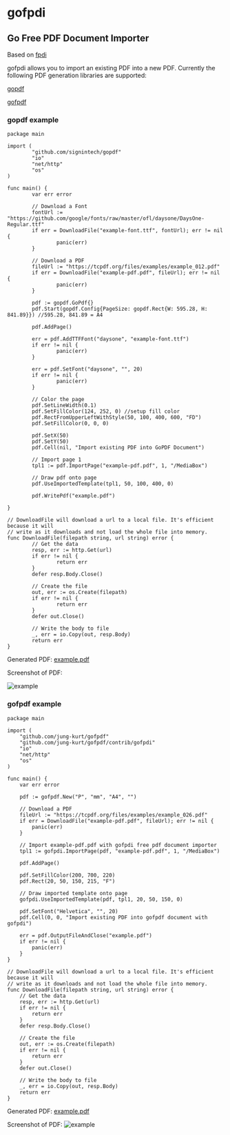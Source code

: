 # gofpdi

## Go Free PDF Document Importer

Based on [fpdi](https://github.com/Setasign/FPDI/tree/1.6.x-legacy)

gofpdi allows you to import an existing PDF into a new PDF.  Currently the following PDF generation libraries are supported:

[gopdf](https://github.com/signintech/gopdf)

[gofpdf](https://github.com/jung-kurt/gofpdf)



### gopdf example

```
package main

import (
        "github.com/signintech/gopdf"
        "io"
        "net/http"
        "os"
)

func main() {
        var err error

        // Download a Font
        fontUrl := "https://github.com/google/fonts/raw/master/ofl/daysone/DaysOne-Regular.ttf"
        if err = DownloadFile("example-font.ttf", fontUrl); err != nil {
                panic(err)
        }

        // Download a PDF
        fileUrl := "https://tcpdf.org/files/examples/example_012.pdf"
        if err = DownloadFile("example-pdf.pdf", fileUrl); err != nil {
                panic(err)
        }

        pdf := gopdf.GoPdf{}
        pdf.Start(gopdf.Config{PageSize: gopdf.Rect{W: 595.28, H: 841.89}}) //595.28, 841.89 = A4

        pdf.AddPage()

        err = pdf.AddTTFFont("daysone", "example-font.ttf")
        if err != nil {
                panic(err)
        }

        err = pdf.SetFont("daysone", "", 20)
        if err != nil {
                panic(err)
        }

        // Color the page
        pdf.SetLineWidth(0.1)
        pdf.SetFillColor(124, 252, 0) //setup fill color
        pdf.RectFromUpperLeftWithStyle(50, 100, 400, 600, "FD")
        pdf.SetFillColor(0, 0, 0)

        pdf.SetX(50)
        pdf.SetY(50)
        pdf.Cell(nil, "Import existing PDF into GoPDF Document")

        // Import page 1
        tpl1 := pdf.ImportPage("example-pdf.pdf", 1, "/MediaBox")

        // Draw pdf onto page
        pdf.UseImportedTemplate(tpl1, 50, 100, 400, 0)

        pdf.WritePdf("example.pdf")

}

// DownloadFile will download a url to a local file. It's efficient because it will
// write as it downloads and not load the whole file into memory.
func DownloadFile(filepath string, url string) error {
        // Get the data
        resp, err := http.Get(url)
        if err != nil {
                return err
        }
        defer resp.Body.Close()

        // Create the file
        out, err := os.Create(filepath)
        if err != nil {
                return err
        }
        defer out.Close()

        // Write the body to file
        _, err = io.Copy(out, resp.Body)
        return err
}
```

Generated PDF: [example.pdf](https://github.com/signintech/gopdf/files/3144466/example.pdf)

Screenshot of PDF:

![example](https://user-images.githubusercontent.com/9421180/57180557-4c1dbd80-6e4f-11e9-8f47-9d40217805be.jpg)

### gofpdf example

```
package main

import (
	"github.com/jung-kurt/gofpdf"
	"github.com/jung-kurt/gofpdf/contrib/gofpdi"
	"io"
	"net/http"
	"os"
)

func main() {
	var err error

	pdf := gofpdf.New("P", "mm", "A4", "")

	// Download a PDF
	fileUrl := "https://tcpdf.org/files/examples/example_026.pdf"
	if err = DownloadFile("example-pdf.pdf", fileUrl); err != nil {
		panic(err)
	}

	// Import example-pdf.pdf with gofpdi free pdf document importer
	tpl1 := gofpdi.ImportPage(pdf, "example-pdf.pdf", 1, "/MediaBox")

	pdf.AddPage()

	pdf.SetFillColor(200, 700, 220)
	pdf.Rect(20, 50, 150, 215, "F")

	// Draw imported template onto page
	gofpdi.UseImportedTemplate(pdf, tpl1, 20, 50, 150, 0)

	pdf.SetFont("Helvetica", "", 20)
	pdf.Cell(0, 0, "Import existing PDF into gofpdf document with gofpdi")

	err = pdf.OutputFileAndClose("example.pdf")
	if err != nil {
		panic(err)
	}
}

// DownloadFile will download a url to a local file. It's efficient because it will
// write as it downloads and not load the whole file into memory.
func DownloadFile(filepath string, url string) error {
	// Get the data
	resp, err := http.Get(url)
	if err != nil {
		return err
	}
	defer resp.Body.Close()

	// Create the file
	out, err := os.Create(filepath)
	if err != nil {
		return err
	}
	defer out.Close()

	// Write the body to file
	_, err = io.Copy(out, resp.Body)
	return err
}
```

Generated PDF:  [example.pdf](https://github.com/jung-kurt/gofpdf/files/3178770/example.pdf)

Screenshot of PDF:
![example](https://user-images.githubusercontent.com/9421180/57713804-ca8d1300-7638-11e9-9f8e-e3f803374803.jpg)
